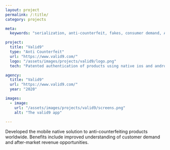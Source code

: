 ```yaml
---
layout: project
permalink: /:title/
category: projects

meta:
  keywords: "serialization, anti-counterfeit, fakes, consumer demand, AI, machine learning"

project:
  title: "Valid9"
  type: "Anti Counterfeit"
  url: "https://www.valid9.com/"
  logo: "/assets/images/projects/valid9/logo.png"
  tech: "Patented authentication of products using native ios and android apps, realtime analytics using Spark and MLib"

agency:
  title: "Valid9"
  url: "https://www.valid9.com/"
  year: "2020"

images:
  - image:
    url: "/assets/images/projects/valid9/screens.png"
    alt: "The valid9 app"
    
---
```

<p>Developed the mobile native solution to anti-counterfeiting products worldwide. Benefits include improved understanding of customer demand and after-market revenue opportunities.</p>
